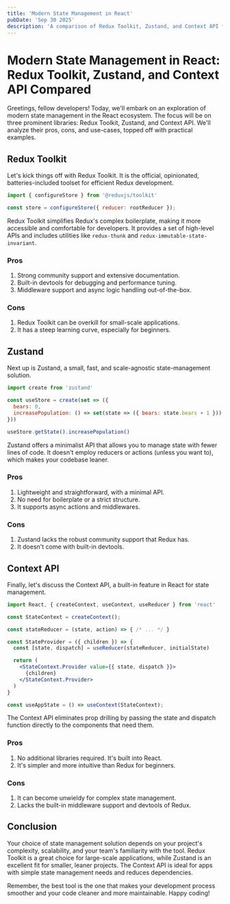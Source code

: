 ```yaml
---
title: 'Modern State Management in React'
pubDate: 'Sep 30 2025'
description: 'A comparison of Redux Toolkit, Zustand, and Context API for managing state in large-scale React applications.'
---
```


# Modern State Management in React: Redux Toolkit, Zustand, and Context API Compared 

Greetings, fellow developers! Today, we'll embark on an exploration of modern state management in the React ecosystem. The focus will be on three prominent libraries: Redux Toolkit, Zustand, and Context API. We'll analyze their pros, cons, and use-cases, topped off with practical examples. 

## Redux Toolkit

Let's kick things off with Redux Toolkit. It is the official, opinionated, batteries-included toolset for efficient Redux development. 

```jsx
import { configureStore } from '@reduxjs/toolkit'

const store = configureStore({ reducer: rootReducer });
```

Redux Toolkit simplifies Redux's complex boilerplate, making it more accessible and comfortable for developers. It provides a set of high-level APIs and includes utilities like `redux-thunk` and `redux-immutable-state-invariant`.

### Pros

1. Strong community support and extensive documentation.
2. Built-in devtools for debugging and performance tuning.
3. Middleware support and async logic handling out-of-the-box.

### Cons

1. Redux Toolkit can be overkill for small-scale applications.
2. It has a steep learning curve, especially for beginners.

## Zustand

Next up is Zustand, a small, fast, and scale-agnostic state-management solution. 

```jsx
import create from 'zustand'

const useStore = create(set => ({
  bears: 0,
  increasePopulation: () => set(state => ({ bears: state.bears + 1 }))
}))

useStore.getState().increasePopulation()
```

Zustand offers a minimalist API that allows you to manage state with fewer lines of code. It doesn't employ reducers or actions (unless you want to), which makes your codebase leaner.

### Pros

1. Lightweight and straightforward, with a minimal API.
2. No need for boilerplate or a strict structure.
3. It supports async actions and middlewares.

### Cons

1. Zustand lacks the robust community support that Redux has.
2. It doesn't come with built-in devtools.

## Context API

Finally, let's discuss the Context API, a built-in feature in React for state management.

```jsx
import React, { createContext, useContext, useReducer } from 'react'

const StateContext = createContext();

const stateReducer = (state, action) => { /* ... */ }

const StateProvider = ({ children }) => {
  const [state, dispatch] = useReducer(stateReducer, initialState)

  return (
    <StateContext.Provider value={{ state, dispatch }}>
      {children}
    </StateContext.Provider>
  )
}

const useAppState = () => useContext(StateContext);
```

The Context API eliminates prop drilling by passing the state and dispatch function directly to the components that need them.

### Pros

1. No additional libraries required. It's built into React.
2. It's simpler and more intuitive than Redux for beginners.

### Cons

1. It can become unwieldy for complex state management.
2. Lacks the built-in middleware support and devtools of Redux.

## Conclusion

Your choice of state management solution depends on your project's complexity, scalability, and your team's familiarity with the tool. Redux Toolkit is a great choice for large-scale applications, while Zustand is an excellent fit for smaller, leaner projects. The Context API is ideal for apps with simple state management needs and reduces dependencies.

Remember, the best tool is the one that makes your development process smoother and your code cleaner and more maintainable. Happy coding!